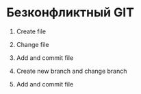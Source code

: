 # Безконфликтный GIT

1. Create file

2. Change file

3. Add and commit file

4. Create new branch and change branch

5. Add and commit file

